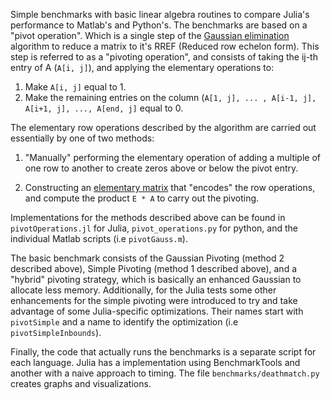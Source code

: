 Simple benchmarks with basic linear algebra routines to compare
Julia's performance to Matlab's and Python's. The benchmarks are based
on a "pivot operation". Which is a single step of the [Gaussian
elimination](https://en.wikipedia.org/wiki/Gaussian_elimination)
algorithm to reduce a matrix to it's RREF (Reduced row echelon
form). This step is referred to as a "pivoting operation", and
consists of taking the ij-th entry of A (`A[i, j]`), and applying the
elementary operations to:

1. Make `A[i, j]` equal to 1.
2. Make the remaining entries on the column (`A[1, j], ... , A[i-1,
   j], A[i+1, j], ..., A[end, j]` equal to 0.

The elementary row operations described by the algorithm are carried
out essentially by one of two methods:

1. "Manually" performing the elementary operation of adding a multiple
   of one row to another to create zeros above or below the pivot
   entry.

2. Constructing an [elementary
   matrix](https://en.wikipedia.org/wiki/Elementary_matrix) that
   "encodes" the row operations, and compute the product `E * A` to
   carry out the pivoting.

Implementations for the methods described above can be found in
`pivotOperations.jl` for Julia, `pivot_operations.py` for python, and
the individual Matlab scripts (i.e `pivotGauss.m`).

The basic benchmark consists of the Gaussian Pivoting (method 2
described above), Simple Pivoting (method 1 described above), and a
"hybrid" pivoting strategy, which is basically an enhanced Gaussian to
allocate less memory. Additionally, for the Julia tests some other
enhancements for the simple pivoting were introduced to try and take
advantage of some Julia-specific optimizations. Their names start with
`pivotSimple` and a name to identify the optimization (i.e
`pivotSimpleInbounds`).

Finally, the code that actually runs the benchmarks is a separate
script for each language. Julia has a implementation using
BenchmarkTools and another with a naive approach to timing. The file
`benchmarks/deathmatch.py` creates graphs and visualizations.
